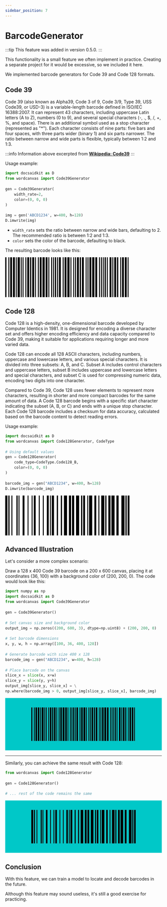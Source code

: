 ```yaml
---
sidebar_position: 7
---
```


# BarcodeGenerator

:::tip
This feature was added in version 0.5.0.
:::

This functionality is a small feature we often implement in practice. Creating a separate project for it would be excessive, so we included it here.

We implemented barcode generators for Code 39 and Code 128 formats.

## Code 39

Code 39 (also known as Alpha39, Code 3 of 9, Code 3/9, Type 39, USS Code39, or USD-3) is a variable-length barcode defined in ISO/IEC 16388:2007. It can represent 43 characters, including uppercase Latin letters (A to Z), numbers (0 to 9), and several special characters (-, ., $, /, +, %, and space). There is an additional symbol used as a stop character (represented as "\*"). Each character consists of nine parts: five bars and four spaces, with three parts wider (binary 1) and six parts narrower. The ratio between narrow and wide parts is flexible, typically between 1:2 and 1:3.

:::info
Information above excerpted from [**Wikipedia: Code39**](https://en.wikipedia.org/wiki/Code39)
:::

Usage example:

```python
import docsaidkit as D
from wordcanvas import Code39Generator

gen = Code39Generator(
    width_rate=2,
    color=(0, 0, 0)
)

img = gen('ABCD1234', w=400, h=128)
D.imwrite(img)
```

- `width_rate` sets the ratio between narrow and wide bars, defaulting to 2. The recommended ratio is between 1:2 and 1:3.
- `color` sets the color of the barcode, defaulting to black.

The resulting barcode looks like this:

![code39 example](./resources/code39_example.jpg)

## Code 128

Code 128 is a high-density, one-dimensional barcode developed by Computer Identics in 1981. It is designed for encoding a diverse character set and offers higher encoding efficiency and data capacity compared to Code 39, making it suitable for applications requiring longer and more varied data.

Code 128 can encode all 128 ASCII characters, including numbers, uppercase and lowercase letters, and various special characters. It is divided into three subsets: A, B, and C. Subset A includes control characters and uppercase letters, subset B includes uppercase and lowercase letters and special characters, and subset C is used for compressing numeric data, encoding two digits into one character.

Compared to Code 39, Code 128 uses fewer elements to represent more characters, resulting in shorter and more compact barcodes for the same amount of data. A Code 128 barcode begins with a specific start character indicating the subset (A, B, or C) and ends with a unique stop character. Each Code 128 barcode includes a checksum for data accuracy, calculated based on the barcode content to detect reading errors.

Usage example:

```python
import docsaidkit as D
from wordcanvas import Code128Generator, CodeType

# Using default values
gen = Code128Generator(
    code_type=CodeType.Code128_B,
    color=(0, 0, 0)
)

barcode_img = gen("ABCD1234", w=400, h=128)
D.imwrite(barcode_img)
```

![code128 example](./resources/code128_example.jpg)

## Advanced Illustration

Let's consider a more complex scenario:

Draw a 128 x 400 Code 39 barcode on a 200 x 600 canvas, placing it at coordinates (36, 100) with a background color of (200, 200, 0). The code would look like this:

```python
import numpy as np
import docsaidkit as D
from wordcanvas import Code39Generator

gen = Code39Generator()

# Set canvas size and background color
output_img = np.zeros((200, 600, 3), dtype=np.uint8) + (200, 200, 0)

# Set barcode dimensions
x, y, w, h = np.array([100, 36, 400, 128])

# Generate barcode with size 400 x 128
barcode_img = gen("ABCD1234", w=400, h=128)

# Place barcode on the canvas
slice_x = slice(x, x+w)
slice_y = slice(y, y+h)
output_img[slice_y, slice_x] = \
np.where(barcode_img > 0, output_img[slice_y, slice_x], barcode_img)
```

![code39 example 1](./resources/code39_example_1.jpg)

---

Similarly, you can achieve the same result with Code 128:

```python
from wordcanvas import Code128Generator

gen = Code128Generator()

# ... rest of the code remains the same

```

![code128 example 1](./resources/code128_example_1.jpg)

## Conclusion

With this feature, we can train a model to locate and decode barcodes in the future.

Although this feature may sound useless, it's still a good exercise for practicing.
